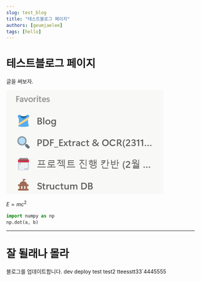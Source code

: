 ```yaml
---
slug: test_blog
title: "테스트블로그 페이지"
authors: [geumjaelee]
tags: [hello]
---
```



# 테스트블로그 페이지

글을 써보자. 

![image.png](image.png)

$E = mc^2$

```python
import numpy as np
np.dot(a, b)
```

---

# 잘 될래나 몰라

블로그를 업데이트합니다.
dev deploy test
test2
tteesstt33`4445555